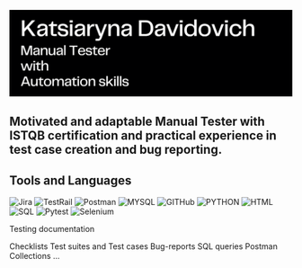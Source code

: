 [![Header](https://github.com/ekate11/ekate11/blob/main/assets/KatsiarynaDavidovich.png)]()

## Motivated and adaptable Manual Tester with ISTQB certification and practical experience in test case creation and bug reporting. 


## Tools and Languages
![Jira](https://img.shields.io/badge/-Jira-black?style=for-the-badge&logo=Jira)
![TestRail](https://img.shields.io/badge/-TestRail-black?style=for-the-badge&logo=TestRail)
![Postman](https://img.shields.io/badge/-Postman-black?style=for-the-badge&logo=Postman)
![MYSQL](https://img.shields.io/badge/-MYSQL-black?style=for-the-badge&logo=MYSQL)
![GITHub](https://img.shields.io/badge/-GitHub-black?style=for-the-badge&logo=GitHub)
![PYTHON](https://img.shields.io/badge/-Python-black?style=for-the-badge&logo=PYTHON)
![HTML](https://img.shields.io/badge/-HTML-black?style=for-the-badge&logo=HTML)
![SQL](https://img.shields.io/badge/-SQL-black?style=for-the-badge&logo=SQL)
![Pytest](https://img.shields.io/badge/-Pytest-black?style=for-the-badge&logo=Pytest)
![Selenium](https://img.shields.io/badge/-Selenium-black?style=for-the-badge&logo=Selenium)


Testing documentation

Checklists
Test suites and Test cases
Bug-reports
SQL queries
Postman Collections
...




